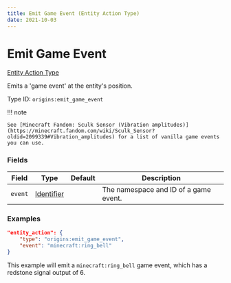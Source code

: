 ```yaml
---
title: Emit Game Event (Entity Action Type)
date: 2021-10-03
---
```


# Emit Game Event

[Entity Action Type](../entity_action_types.md)

Emits a 'game event' at the entity's position.

Type ID: `origins:emit_game_event`


!!! note

    See [Minecraft Fandom: Sculk Sensor (Vibration amplitudes)](https://minecraft.fandom.com/wiki/Sculk_Sensor?oldid=2099339#Vibration_amplitudes) for a list of vanilla game events you can use.


### Fields

Field | Type | Default | Description
------|------|---------|-------------
`event` | [Identifier](../data_types/identifier.md) | | The namespace and ID of a game event.


### Examples

```json
"entity_action": {
    "type": "origins:emit_game_event",
    "event": "minecraft:ring_bell"
}
```
This example will emit a `minecraft:ring_bell` game event, which has a redstone signal output of 6.
